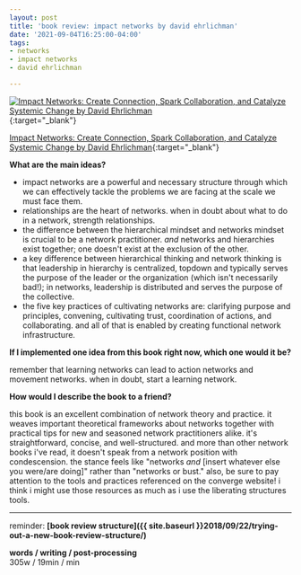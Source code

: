 ```yaml
---
layout: post
title: 'book review: impact networks by david ehrlichman'
date: '2021-09-04T16:25:00-04:00'
tags:
- networks
- impact networks
- david ehrlichman

--- 
```



[![Impact Networks: Create Connection, Spark Collaboration, and Catalyze Systemic Change by David Ehrlichman](https://i.gr-assets.com/images/S/compressed.photo.goodreads.com/books/1616495212l/56753443.jpg)](https://www.goodreads.com/book/show/56753443-impact-networks){:target="_blank"}

[Impact Networks: Create Connection, Spark Collaboration, and Catalyze Systemic Change by David Ehrlichman](https://www.goodreads.com/book/show/56753443-impact-networks){:target="_blank"}

<b>What are the main ideas?</b> 

* impact networks are a powerful and necessary structure through which we can effectively tackle the problems we are facing at the scale we must face them. 
* relationships are the heart of networks. when in doubt about what to do in a network, strength relationships. 
* the difference between the hierarchical mindset and networks mindset is crucial to be a network practitioner. *and* networks and hierarchies exist together; one doesn't exist at the exclusion of the other. 
* a key difference between hierarchical thinking and network thinking is that leadership in hierarchy is centralized, topdown and typically serves the purpose of the leader or the organization (which isn't necessarily bad!); in networks, leadership is distributed and serves the purpose of the collective. 
* the five key practices of cultivating networks are: clarifying purpose and principles, convening, cultivating trust, coordination of actions, and collaborating. and all of that is enabled by creating functional network infrastructure. 





<b>If I implemented one idea from this book right now, which one would it be?</b>

remember that learning networks can lead to action networks and movement networks. when in doubt, start a learning network. 




<b>How would I describe the book to a friend?</b>

this book is an excellent combination of network theory and practice. it weaves important theoretical frameworks about networks together with practical tips for new and seasoned network practitioners alike. it's straightforward, concise, and well-structured. and more than other network books i've read, it doesn't speak from a network position with condescension. the stance feels like "networks *and* [insert whatever else you were/are doing]" rather than "networks or bust." also, be sure to pay attention to the tools and practices referenced on the converge website! i think i might use those resources as much as i use the liberating structures tools. 






---

reminder: **[book review structure]({{ site.baseurl }}2018/09/22/trying-out-a-new-book-review-structure/)**


<!-- &#042; = asterisk -->
<!-- &#039; = single quote '-->

**words / writing / post-processing**  
305w / 19min / min